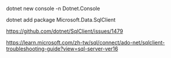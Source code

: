 
dotnet new console -n Dotnet.Console

dotnet add package Microsoft.Data.SqlClient

https://github.com/dotnet/SqlClient/issues/1479

https://learn.microsoft.com/zh-tw/sql/connect/ado-net/sqlclient-troubleshooting-guide?view=sql-server-ver16